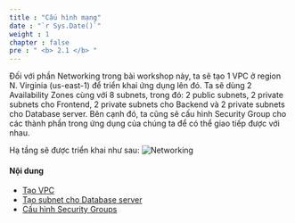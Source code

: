 ```yaml
---
title : "Cấu hình mạng"
date : "`r Sys.Date()`"
weight : 1
chapter : false
pre : " <b> 2.1 </b> "
---
```


Đối với phần Networking trong bài workshop này, ta sẽ tạo 1 VPC ở region N. Virginia (us-east-1) để triển khai ứng dụng lên đó. Ta sẽ dùng 2 Availability Zones cùng với 8 subnets, trong đó: 2 public subnets, 2 private subnets cho Frontend, 2 private subnets cho Backend và 2 private subnets cho Database server. Bên cạnh đó, ta cũng sẽ cấu hình Security Group cho các thành phần trong ứng dụng của chúng ta để có thể giao tiếp được với nhau.

Hạ tầng sẽ được triển khai như sau:
![Networking](/images/additional/networking.png)

#### Nội dung
- [Tạo VPC](2.1.1-CreateVPC/)
- [Tạo subnet cho Database server](2.1.2-Createsubnet/)
- [Cấu hình Security Groups](2.1.3-Configuresg/)
